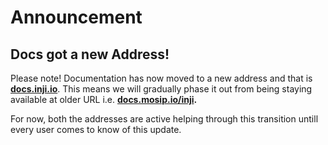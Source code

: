 # Announcement

## Docs got a new Address!

Please note! Documentation has now moved to a new address and that is [**docs.inji.io**](https://docs.inji.io/). This means we will gradually phase it out from being staying available at older URL i.e. [**docs.mosip.io/inji**](https://docs.mosip.io/inji)**.**

For now, both the addresses are active helping through this transition untill every user comes to know of this update.
